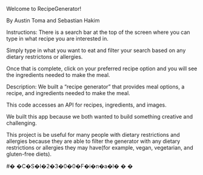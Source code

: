 Welcome to RecipeGenerator!


By Austin Toma and Sebastian Hakim

Instructions:
There is a search bar at the top of the screen where you can type in what recipe you are interested in.

Simply type in what you want to eat and filter your search based on any dietary restrictons or allergies.

Once that is complete, click on your preferred recipe option and you will see the ingredients needed to make the meal.

Description:
We built a “recipe generator” that provides meal options, a recipe, and ingredients needed to make the meal. 

This code accesses an API for recipes, ingredients, and images.

We built this app because we both wanted to build something creative and challenging. 

This project is be useful for many people with dietary restrictions and allergies because they are able to filter the generator with any 
dietary restrictions or allergies they may have(for example, vegan, vegetarian, and gluten-free diets). 


#� �C�S�I�2�3�0�0�F�i�n�a�l�
�
�
